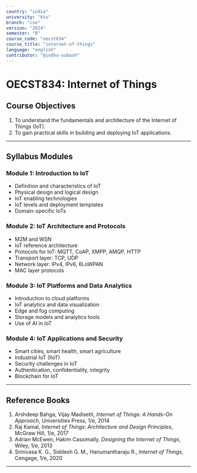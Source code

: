 ```yaml
---
country: "india"
university: "ktu"
branch: "cse"
version: "2024"
semester: "8"
course_code: "oecst834"
course_title: "internet-of-things"
language: "english"
contributor: "@indhu-subash"
---
```


# OECST834: Internet of Things

## Course Objectives

1. To understand the fundamentals and architecture of the Internet of Things (IoT).  
2. To gain practical skills in building and deploying IoT applications.

---

## Syllabus Modules

### Module 1: Introduction to IoT  
- Definition and characteristics of IoT  
- Physical design and logical design  
- IoT enabling technologies  
- IoT levels and deployment templates  
- Domain-specific IoTs  

### Module 2: IoT Architecture and Protocols  
- M2M and WSN  
- IoT reference architecture  
- Protocols for IoT: MQTT, CoAP, XMPP, AMQP, HTTP  
- Transport layer: TCP, UDP  
- Network layer: IPv4, IPv6, 6LoWPAN  
- MAC layer protocols  

### Module 3: IoT Platforms and Data Analytics  
- Introduction to cloud platforms  
- IoT analytics and data visualization  
- Edge and fog computing  
- Storage models and analytics tools  
- Use of AI in IoT  

### Module 4: IoT Applications and Security  
- Smart cities, smart health, smart agriculture  
- Industrial IoT (IIoT)  
- Security challenges in IoT  
- Authentication, confidentiality, integrity  
- Blockchain for IoT  

---

## Reference Books

1. Arshdeep Bahga, Vijay Madisetti, *Internet of Things: A Hands-On Approach*, Universities Press, 1/e, 2014  
2. Raj Kamal, *Internet of Things: Architecture and Design Principles*, McGraw Hill, 1/e, 2017  
3. Adrian McEwen, Hakim Cassimally, *Designing the Internet of Things*, Wiley, 1/e, 2013  
4. Srinivasa K. G., Siddesh G. M., Hanumantharaju R., *Internet of Things*, Cengage, 1/e, 2020  

---
